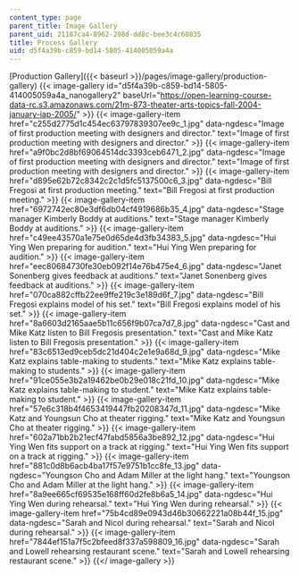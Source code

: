 ```yaml
---
content_type: page
parent_title: Image Gallery
parent_uid: 21187ca4-8962-298d-dd8c-bee3c4c60835
title: Process Gallery
uid: d5f4a39b-c859-bd14-5805-414005059a4a
---
```


[Production Gallery]({{< baseurl >}}/pages/image-gallery/production-gallery)
{{< image-gallery id="d5f4a39b-c859-bd14-5805-414005059a4a_nanogallery2" baseUrl="https://open-learning-course-data-rc.s3.amazonaws.com/21m-873-theater-arts-topics-fall-2004-january-iap-2005/" >}}
{{< image-gallery-item href="c255d2775d1c454ec63797839307ee9c_1.jpg" data-ngdesc="Image of first production meeting with designers and director." text="Image of first production meeting with designers and director." >}}
{{< image-gallery-item href="a9f0bc2d8bf69064514dc3393ceb6471_2.jpg" data-ngdesc="Image of first production meeting with designers and director." text="Image of first production meeting with designers and director." >}}
{{< image-gallery-item href="d895e62b72c8342c2c1d5fc5137500c6_3.jpg" data-ngdesc="Bill Fregosi at first production meeting." text="Bill Fregosi at first production meeting." >}}
{{< image-gallery-item href="6972742ec80e3df6db04cf4919686b35_4.jpg" data-ngdesc="Stage manager Kimberly Boddy at auditions." text="Stage manager Kimberly Boddy at auditions." >}}
{{< image-gallery-item href="c49ee43570a1e75e0d65de4d3fb34383_5.jpg" data-ngdesc="Hui Ying Wen preparing for audition." text="Hui Ying Wen preparing for audition." >}}
{{< image-gallery-item href="eec80684730fe30eb092f14e76b475e4_6.jpg" data-ngdesc="Janet Sonenberg gives feedback at auditions." text="Janet Sonenberg gives feedback at auditions." >}}
{{< image-gallery-item href="070ca882cffb22ee9ffe219c3e189d6f_7.jpg" data-ngdesc="Bill Fregosi explains model of his set." text="Bill Fregosi explains model of his set." >}}
{{< image-gallery-item href="8a6603d2165aae5b11c656f9b07ca7d7_8.jpg" data-ngdesc="Cast and Mike Katz listen to Bill Fregosis presentation." text="Cast and Mike Katz listen to Bill Fregosis presentation." >}}
{{< image-gallery-item href="83c6513ed9ceb5dc21d404c2e1e9a68d_9.jpg" data-ngdesc="Mike Katz explains table-making to students." text="Mike Katz explains table-making to students." >}}
{{< image-gallery-item href="91ce055e3b2a19462be0b29e018c21fd_10.jpg" data-ngdesc="Mike Katz explains table-making to student." text="Mike Katz explains table-making to student." >}}
{{< image-gallery-item href="57e6c318b4f4653419447fb20208347d_11.jpg" data-ngdesc="Mike Katz and Youngsun Cho at theater rigging." text="Mike Katz and Youngsun Cho at theater rigging." >}}
{{< image-gallery-item href="602a71bb2b21ecf47fabd5856a3be892_12.jpg" data-ngdesc="Hui Ying Wen fits support on a track at rigging." text="Hui Ying Wen fits support on a track at rigging." >}}
{{< image-gallery-item href="881c0d8b6acb4ba17f57e9751b1cc8fe_13.jpg" data-ngdesc="Youngson Cho and Adam Miller at the light hang." text="Youngson Cho and Adam Miller at the light hang." >}}
{{< image-gallery-item href="8a9ee665cf69535e168ff60d2fe8b6a5_14.jpg" data-ngdesc="Hui Ying Wen during rehearsal." text="Hui Ying Wen during rehearsal." >}}
{{< image-gallery-item href="75b4cd89e0943d46b30662221a08b44f_15.jpg" data-ngdesc="Sarah and Nicol during rehearsal." text="Sarah and Nicol during rehearsal." >}}
{{< image-gallery-item href="7844ef151a7f5c2bfeed8f337a598809_16.jpg" data-ngdesc="Sarah and Lowell rehearsing restaurant scene." text="Sarah and Lowell rehearsing restaurant scene." >}}
{{</ image-gallery >}}